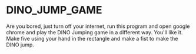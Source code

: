 # DINO_JUMP_GAME
Are you bored, just turn off your internet, run this program and open google chrome and play the DINO Jumping game in a different way. You'll like it.
Make five using your hand in the rectangle and make a fist to make the DINO jump.
